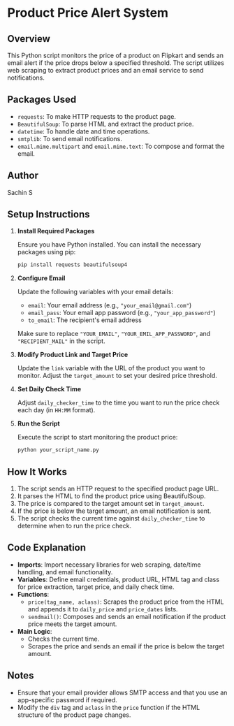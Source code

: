 # Product Price Alert System

## Overview

This Python script monitors the price of a product on Flipkart and sends an email alert if the price drops below a specified threshold. The script utilizes web scraping to extract product prices and an email service to send notifications.

## Packages Used

- `requests`: To make HTTP requests to the product page.
- `BeautifulSoup`: To parse HTML and extract the product price.
- `datetime`: To handle date and time operations.
- `smtplib`: To send email notifications.
- `email.mime.multipart` and `email.mime.text`: To compose and format the email.

## Author

Sachin S

## Setup Instructions

1. **Install Required Packages**

   Ensure you have Python installed. You can install the necessary packages using pip:

   ```bash
   pip install requests beautifulsoup4
   ```

2. **Configure Email**

   Update the following variables with your email details:

   - `email`: Your email address (e.g., `"your_email@gmail.com"`)
   - `email_pass`: Your email app password (e.g., `"your_app_password"`)
   - `to_email`: The recipient's email address

   Make sure to replace `"YOUR_EMAIL"`, `"YOUR_EMIL_APP_PASSWORD"`, and `"RECIPIENT_MAIL"` in the script.

3. **Modify Product Link and Target Price**

   Update the `link` variable with the URL of the product you want to monitor. Adjust the `target_amount` to set your desired price threshold.

4. **Set Daily Check Time**

   Adjust `daily_checker_time` to the time you want to run the price check each day (in `HH:MM` format).

5. **Run the Script**

   Execute the script to start monitoring the product price:

   ```bash
   python your_script_name.py
   ```

## How It Works

1. The script sends an HTTP request to the specified product page URL.
2. It parses the HTML to find the product price using BeautifulSoup.
3. The price is compared to the target amount set in `target_amount`.
4. If the price is below the target amount, an email notification is sent.
5. The script checks the current time against `daily_checker_time` to determine when to run the price check.

## Code Explanation

- **Imports**: Import necessary libraries for web scraping, date/time handling, and email functionality.
- **Variables**: Define email credentials, product URL, HTML tag and class for price extraction, target price, and daily check time.
- **Functions**:
  - `price(tag_name, aclass)`: Scrapes the product price from the HTML and appends it to `daily_price` and `price_dates` lists.
  - `sendmail()`: Composes and sends an email notification if the product price meets the target amount.
- **Main Logic**:
  - Checks the current time.
  - Scrapes the price and sends an email if the price is below the target amount.

## Notes

- Ensure that your email provider allows SMTP access and that you use an app-specific password if required.
- Modify the `div` tag and `aclass` in the `price` function if the HTML structure of the product page changes.
